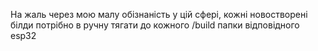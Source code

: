 На жаль через мою малу обізнаність у цій сфері, кожні новостворені білди потрібно в ручну тягати до кожного /build папки відповідного esp32